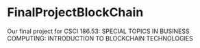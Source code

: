 # FinalProjectBlockChain
Our final project for CSCI 186.53: SPECIAL TOPICS IN BUSINESS COMPUTING: INTRODUCTION TO BLOCKCHAIN TECHNOLOGIES
